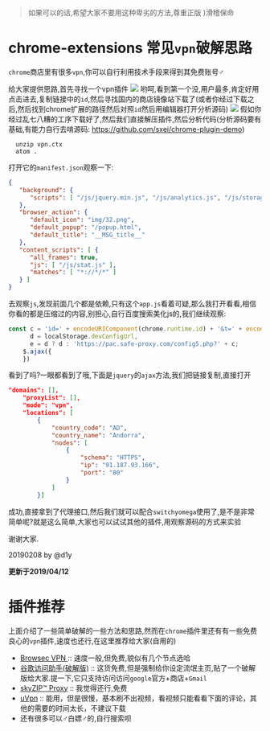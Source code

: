 > 如果可以的话,希望大家不要用这种卑劣的方法,尊重正版 )滑稽保命

# chrome-extensions 常见`vpn`破解思路

`chrome`商店里有很多`vpn`,你可以自行利用技术手段来得到其免费账号♂

给大家提供思路,首先寻找一个vpn插件
![](https://i.loli.net/2019/02/08/5c5d7896641a3.png)
哟呵,看到第一个没,用户最多,肯定好用点击进去,复制链接中的`id`,然后寻找国内的商店镜像站下载了(或者你经过下载之后,然后找到chrome扩展的路径然后对照`id`然后用编辑器打开分析源码)
![](https://i.loli.net/2019/02/08/5c5d790508264.png)
假如你经过乱七八糟的工序下载好了,然后我们直接解压插件,然后分析代码(分析源码要有基础,有能力自行去啃源码: <https://github.com/sxei/chrome-plugin-demo>)

      unzip vpn.ctx
      atom .

打开它的`manifest.json`观察一下:

```json
{
   "background": {
      "scripts": [ "/js/jquery.min.js", "/js/analytics.js", "/js/storage.js", "/js/app.js", "/js/chrome.js" ]
   },
   "browser_action": {
      "default_icon": "img/32.png",
      "default_popup": "/popup.html",
      "default_title": "__MSG_title__"
   },
   "content_scripts": [ {
      "all_frames": true,
      "js": [ "/js/stat.js" ],
      "matches": [ "*://*/*" ]
   } ]
}
```

去观察`js`,发现前面几个都是依赖,只有这个`app.js`看着可疑,那么我打开看看,相信你看的都是压缩过的内容,别担心,自行百度搜索美化js的,我们继续观察:

```javascript
const c = 'id=' + encodeURIComponent(chrome.runtime.id) + '&t=' + encodeURIComponent(new Date().getTime()) + '&mt=' + encodeURIComponent(this.storage.mTime) + '&lt=' + encodeURIComponent(this.storage.lTime) + (this.storage.vpnOnlyMode || this.vpnOnlyMode ? '&vpn=1' : '') + '&uid=' + encodeURIComponent(this.uid) + '&hash=' + this.storage.hash,
      d = localStorage.devConfigUrl,
      e = d ? d : 'https://pac.safe-proxy.com/config5.php?' + c;
    $.ajax({
    })
```

看到了吗?一眼都看到了哦,下面是`jquery`的`ajax`方法,我们把链接复制,直接打开
```json
"domains": [],
    "proxyList": [],
    "mode": "vpn",
    "locations": [
        {
            "country_code": "AD",
            "country_name": "Andorra",
            "nodes": [
                {
                    "schema": "HTTPS",
                    "ip": "91.187.93.166",
                    "port": "80"
                }
            ]
        }]
```
成功,直接拿到了代理接口,然后我们就可以配合`switchyomega`使用了,是不是非常简单呢?就是这么简单,大家也可以试试其他的插件,用观察源码的方式来实验

谢谢大家.

20190208 by @d1y

**更新于2019/04/12**

# 插件推荐
上面介绍了一些简单破解的一些方法和思路,然而在`chrome`插件里还有有一些免费良心的`vpn`插件,速度也还行,在这里推荐给大家(自用的)
- [Browsec VPN ](https://browsec.com/) :: 速度一般,但免费,貌似有几个节点选哈
- [谷歌访问助手(破解版)](https://github.com/haotian-wang/google-access-helper.git) :: 这货免费,但是强制给你设定流氓主页,贴了一个破解版给大家.提一下,它只支持访问访问`google`官方+商店+`Gmail`
- [skyZIP™ Proxy](https://chrome.google.com/webstore/detail/skyzip-proxy/hbgknjagaclofapkgkeapamhmglnbphi) :: 我觉得还行,免费
- [uVpn](https://chrome.google.com/webstore/detail/uvpn-free-and-unlimited-v/coahpcpgfnnaddeelpphpifmgfobflog) :: 能用，但是很慢，基本刷不出视频，看视频只能看看下面的评论，其他的需要的时间太长，不建议下载
- 还有很多可以♂白嫖♂的,自行搜索呗
